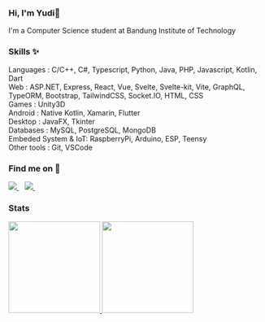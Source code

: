 ### Hi, I'm Yudi👋

I'm a Computer Science student at Bandung Institute of Technology

### Skills ✨  
Languages : C/C++, C#, Typescript, Python, Java, PHP, Javascript, Kotlin, Dart   
Web       : ASP.NET, Express, React, Vue, Svelte, Svelte-kit, Vite, GraphQL, TypeORM, Bootstrap, TailwindCSS, Socket.IO, HTML, CSS  
Games     : Unity3D  
Android   : Native Kotlin, Xamarin, Flutter  
Desktop   : JavaFX, Tkinter  
Databases : MySQL, PostgreSQL, MongoDB  
Embeded System & IoT: RaspberryPi, Arduino, ESP, Teensy  
Other tools : Git, VSCode

### Find me on 👀
<a href="https://www.linkedin.com/in/yudi-alfayat-6371781b8/" target="_blank">
    <img src="https://img.shields.io/badge/linkedin-%230077B5.svg?&style=for-the-badge&logo=linkedin&logoColor=white" />
</a>&nbsp;&nbsp;
<a href="https://instagram.com/yudi.alfayat" target="_blank">
    <img src="https://img.shields.io/badge/instagram-%23E4405F.svg?&style=for-the-badge&logo=instagram&logoColor=white" />        
</a>&nbsp;&nbsp;



### Stats
<p align="left">
<a href="https://github.com/ylfyt">
  <img height="180em" src="https://github-readme-stats-eight-theta.vercel.app/api?username=ylfyt&show_icons=true&theme=radical&include_all_commits=true&count_private=true"/>
  <img height="180em" src="https://github-readme-stats.vercel.app/api/top-langs?username=ylfyt&show_icons=true&locale=en&layout=compact&langs_count=8&theme=radical&hide=html,css"/>
</a>
</p>
